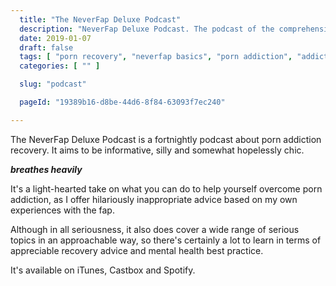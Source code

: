 ```yaml
---
  title: "The NeverFap Deluxe Podcast"
  description: "NeverFap Deluxe Podcast. The podcast of the comprehensive porn addiction recovery process."
  date: 2019-01-07
  draft: false
  tags: [ "porn recovery", "neverfap basics", "porn addiction", "addiction", "awareness", "nofap", "neverfap", "neverfap deluxe", "neverfap basics", "nofap practices", "neverfap practices" ]
  categories: [ "" ]

  slug: "podcast"

  pageId: "19389b16-d8be-44d6-8f84-63093f7ec240"

---
```


The NeverFap Deluxe Podcast is a fortnightly podcast about porn addiction recovery. It aims to be informative, silly and somewhat hopelessly chic.

***breathes heavily***

It's a light-hearted take on what you can do to help yourself overcome porn addiction, as I offer hilariously inappropriate advice based on my own experiences with the fap.

Although in all seriousness, it also does cover a wide range of serious topics in an approachable way, so there's certainly a lot to learn in terms of appreciable recovery advice and mental health best practice.

It's available on iTunes, Castbox and Spotify.
